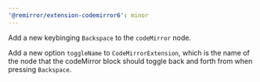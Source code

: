 ```yaml
---
'@remirror/extension-codemirror6': minor
---
```


Add a new keybinging `Backspace` to the `codeMirror` node.

Add a new option `toggleName` to `CodeMirrorExtension`, which is the name of the node that the codeMirror block should toggle back and forth from when pressing `Backspace`.
